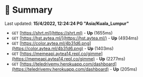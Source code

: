 # 📖 Summary
Last updated: **15/4/2022, 12:24:24 PG "Asia/Kuala_Lumpur"**

- `GET` [https://shrt.ml](https://shrt.ml) - **Up** (1655ms)
- `GET` [https://hst.aytea.ml/](https://hst.aytea.ml/) - **Up** (4934ms)
- `GET` [https://color.aytea.ml/4b31d6.png](https://color.aytea.ml/4b31d6.png) - **Up** (1403ms)
- `GET` [https://memeapi.aytea14.repl.co/gimme](https://memeapi.aytea14.repl.co/gimme) - **Up** (2277ms)
- `GET` [https://teledrivemy.herokuapp.com/dashboard](https://teledrivemy.herokuapp.com/dashboard) - **Up** (205ms)
